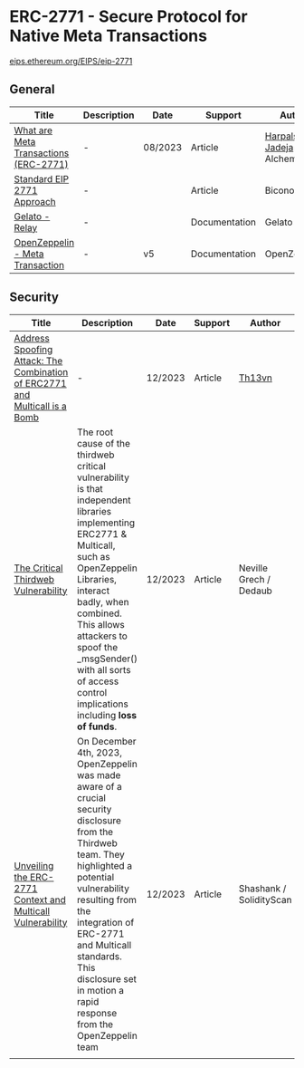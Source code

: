# ERC-2771 - Secure Protocol for Native Meta Transactions

[eips.ethereum.org/EIPS/eip-2771](https://eips.ethereum.org/EIPS/eip-2771)

## General

| Title                                                        | Description | Date    | Support       | Author                                                       |
| ------------------------------------------------------------ | ----------- | ------- | ------------- | ------------------------------------------------------------ |
| [What are Meta Transactions (ERC-2771)](https://www.alchemy.com/overviews/meta-transactions) | -           | 08/2023 | Article       | [Harpalsinh Jadeja](https://www.alchemy.com/author/harpalsinh-jadeja) / Alchemy |
| [Standard EIP 2771 Approach](https://docs-gasless.biconomy.io/products/enable-gasless-transactions/choose-an-approach-to-enable-gasless/eip-2771) | -           |         | Article       | Biconomy                                                     |
| [Gelato - Relay ](https://docs.gelato.network/developer-services/relay) | -           |         | Documentation | Gelato                                                       |
| [OpenZeppelin - Meta Transaction](https://docs.openzeppelin.com/contracts/5.x/api/metatx) | -           | v5      | Documentation | OpenZeppelin                                                 |



## Security

| Title                                                        | Description                                                  | Date    | Support | Author                                 |
| ------------------------------------------------------------ | ------------------------------------------------------------ | ------- | ------- | -------------------------------------- |
| [Address Spoofing Attack: The Combination of ERC2771 and Multicall is a Bomb](https://blog.verichains.io/p/address-spoofing-attack-the-combination) | -                                                            | 12/2023 | Article | [Th13vn](https://substack.com/@th13vn) |
| [The Critical Thirdweb Vulnerability](https://dedaub.com/blog/critical-thirdweb-vulnerability) | The root cause of the thirdweb critical vulnerability is that independent libraries implementing ERC2771 & Multicall, such as OpenZeppelin Libraries, interact badly, when combined. This allows attackers to spoof the _msgSender() with all sorts of access control implications including **loss of funds**. | 12/2023 | Article | Neville Grech / Dedaub                 |
| [Unveiling the ERC-2771 Context and Multicall Vulnerability](https://blog.solidityscan.com/unveiling-the-erc-2771context-and-multicall-vulnerability-f96ffa5b499f) | On December 4th, 2023, OpenZeppelin was made aware of a crucial security disclosure from the Thirdweb team. They highlighted a potential vulnerability resulting from the integration of ERC-2771 and Multicall standards. This disclosure set in motion a rapid response from the OpenZeppelin team | 12/2023 | Article | Shashank / SolidityScan                |
|                                                              |                                                              |         |         |                                        |
